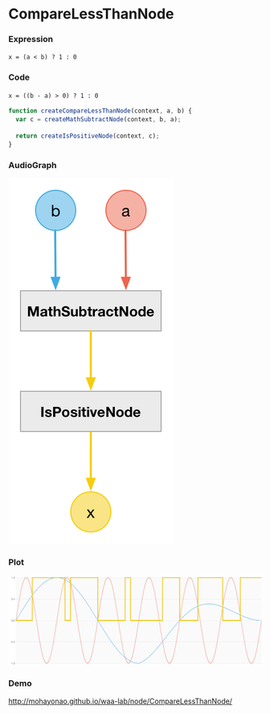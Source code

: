 # CompareLessThanNode

### Expression

`x = (a < b) ? 1 : 0`

### Code

`x = ((b - a) > 0) ? 1 : 0`

```js
function createCompareLessThanNode(context, a, b) {
  var c = createMathSubtractNode(context, b, a);

  return createIsPositiveNode(context, c);
}
```

### AudioGraph

![](CompareLessThanNode.png)

### Plot

![](CompareLessThanNodePlot.png)

### Demo

http://mohayonao.github.io/waa-lab/node/CompareLessThanNode/

